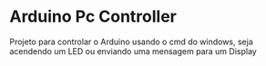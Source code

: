 # Arduino Pc Controller

Projeto para controlar o Arduino usando o cmd do windows, seja acendendo um LED ou enviando uma mensagem para um Display

